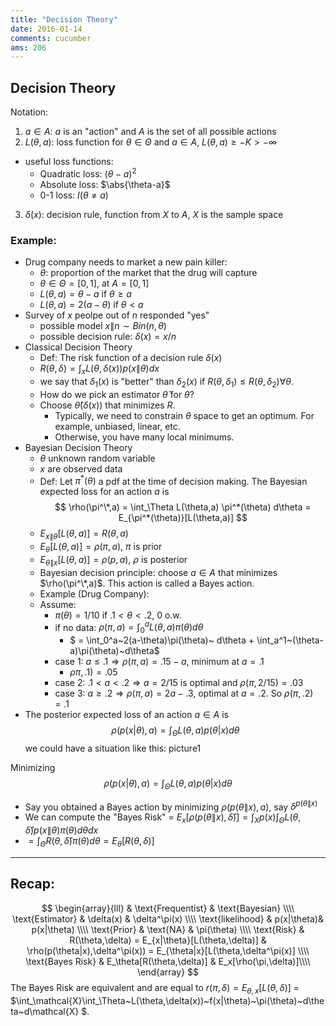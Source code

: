 ```yaml
---
title: "Decision Theory"
date: 2016-01-14
comments: cucumber
ams: 206
---
```


## Decision Theory
Notation:

1. $a \in A$: $a$ is an "action" and $A$ is the set of all possible actions
2. $L(\theta,a)$: loss function for $\theta \in \Theta$ and $a\in A$, $L(\theta,a) \ge -K \gt -\infty$
  - useful loss functions:
    - Quadratic loss: $(\theta-a)^2$
    - Absolute loss: $\abs{\theta-a}$
    - 0-1 loss: $I(\theta \ne a)$
3. $\delta(x)$: decision rule, function from $X$ to $A$, $X$ is the sample space

### Example:
- Drug company needs to market a new pain killer:
  - $\theta$: proportion of the market that the drug will capture
  - $\theta \in \Theta = [0,1]$, at $A =[0,1]$
  - $L(\theta,a) = \theta-a \text{ if } \theta\ge a$
  - $L(\theta,a) = 2(a-\theta) \text{ if } \theta\lt a$
- Survey of $x$ peolpe out of $n$ responded "yes" 
  - possible model $x\|n \sim Bin(n,\theta)$
  - possible decision rule: $\delta(x) = x/n$
- Classical Decision Theory
  - Def: The risk function of a decision rule $\delta(x)$
  - $R(\theta,\delta) = \int_x L(\theta,\delta(x))p(x\|\theta)dx$
  - we say that $\delta_1(x)$ is "better" than $\delta_2(x)$ if $R(\theta,\delta_1) \le R(\theta,\delta_2) \forall \theta$. 
  - How do we pick an estimator $\hat\theta$ for $\theta$?
  - Choose $\hat\theta(\delta(x))$ that minimizes $R$. 
    - Typically, we need to constrain $\theta$ space to get an optimum. For example, unbiased, linear, etc.
    - Otherwise, you have many local minimums.
- Bayesian Decision Theory
  - $\theta$ unknown random variable
  - $x$ are observed data
  - Def: Let $\pi^*(\theta)$ a pdf at the time of decision making. The Bayesian expected loss for an action $a$ is $$
      \rho(\pi^\*,a) = \int_\Theta L(\theta,a) \pi^*(\theta) d\theta = E_{\pi^*(\theta)}[L(\theta,a)]
$$
  - $E_{x\|\theta}[L(\theta,a)] = R(\theta,a)$
  - $E_{\theta}[L(\theta,a)] = \rho(\pi,a)$, $\pi$ is prior
  - $E_{\theta\|x}[L(\theta,a)] = \rho(p,a)$, $\rho$ is posterior
  - Bayesian decision principle: choose $a \in A$ that minimizes $\rho(\pi^\*,a)$. This action is called a Bayes action.
  - Example (Drug Company):
  - Assume:
    - $\pi(\theta) = 1/10$ if $.1 \lt \theta \lt .2$, 0 o.w.
    - if no data: $\rho(\pi,a) = \int_0^a L(\theta,a) \pi(\theta) d\theta$
        - $ = \int_0^a~2(a-\theta)\pi(\theta)~ d\theta + \int_a^1~(\theta-a)\pi(\theta)~d\theta$
    - case 1: $a \le .1 \Rightarrow \rho(\pi,a) = .15 - a$, minimum at $a = .1$
        - $\rho\pi,.1) = .05$
    - case 2: $.1 \lt a \lt .2 \Rightarrow a=2/15$ is optimal and $\rho(\pi,2/15) = .03$
    - case 3: $a \ge .2 \Rightarrow \rho(\pi,a) = 2a-.3$, optimal at $a=.2$. So $\rho(\pi,.2)=.1$
- The posterior expected loss of an action $a\in A$ is $$
    \rho(p(x|\theta),a) = \int_\Theta L(\theta,a) p(\theta|x) d\theta
$$
we could have a situation like this: picture1

Minimizing $$
    \rho(p(x|\theta),a) = \int_\Theta L(\theta,a) p(\theta|x) d\theta
$$

- Say you obtained a Bayes action by minimizing $\rho(p(\theta\|x),a)$, say $\delta^{p(\theta\|x)}$
- We can compute the "Bayes Risk" = $E_x[\rho( p(\theta\|x),\hat\delta )] = \int_X p(x) \int_\Theta L(\theta,\hat\delta)p(x\|\theta)\pi(\theta)d\theta dx$
- $= \int_\Theta R(\theta,\hat\delta)\pi(\theta) d\theta = E_\theta[R(\theta,\delta)]$

***

## Recap:

$$
\begin{array}{lll}
  & \text{Frequentist} & \text{Bayesian} \\\\
  \text{Estimator} & \delta(x) & \delta^\pi(x) \\\\
  \text{likelihood} & p(x|\theta)& p(x|\theta) \\\\
  \text{Prior} & \text{NA} & \pi(\theta) \\\\
  \text{Risk} & R(\theta,\delta) = E_{x|\theta}[L(\theta,\delta)] & \rho(p(\theta|x),\delta^\pi(x)) = E_{\theta|x}[L(\theta,\delta^\pi(x)] \\\\
  \text{Bayes Risk} & E_\theta[R(\theta,\delta)] & E_x[\rho(\pi,\delta)]\\\\
\end{array}
$$
The Bayes Risk are equivalent and are equal to $r(\pi,\delta) = E_{\theta,x}[L(\theta,\delta)]$ =
$\int_\mathcal{X}\int_\Theta~L(\theta,\delta(x))~f(x\|\theta)~\pi(\theta)~d\theta~d\mathcal{X} $.
